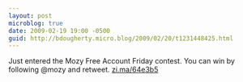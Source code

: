 ```yaml
---
layout: post
microblog: true
date: 2009-02-19 19:00 -0500
guid: http://bdougherty.micro.blog/2009/02/20/t1231448425.html
---
```

Just entered the Mozy Free Account Friday contest. You can win by following @mozy and retweet. [zi.ma/64e3b5](http://zi.ma/64e3b5)
